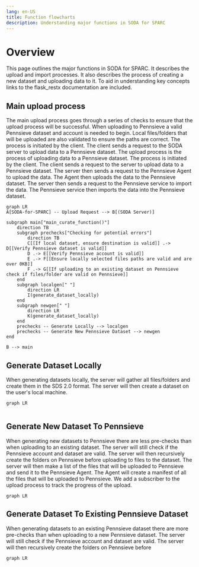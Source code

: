 ```yaml
---
lang: en-US
title: Function flowcharts
description: Understanding major functions in SODA for SPARC
---
```


# Overview

This page outlines the major functions in SODA for SPARC. It describes the upload and import processes. It also describes the process of creating a new dataset and uploading data to it. To aid in understanding key concepts links to the flask_restx documentation are included.

## Main upload process

The main upload process goes through a series of checks to ensure that the upload process will be successful. When uploading to Pennsieve a valid Pennsieve dataset and account is needed to begin. Local files/folders that will be uploaded are also validated
to ensure the paths are correct.
The process is initiated by the client. The client sends a request to the SODA server to upload data to a Pennsieve dataset.
The upload process is the process of uploading data to a Pennsieve dataset. The process is initiated by the client. The client sends a request to the server to upload data to a Pennsieve dataset. The server then sends a request to the Pennsieve Agent to
upload the data. The Agent then uploads the data to the Pennsieve dataset. The server then sends a request to the Pennsieve service to import the data. The Pennsieve service then imports the data into the Pennsieve dataset.

```mermaid
graph LR
A[SODA-for-SPARC] -- Upload Request --> B[(SODA Server)]

subgraph main["main_curate_function()"]
    direction TB
    subgraph prechecks["Checking for potential errors"]
        direction TB
        C[[If local dataset, ensure destination is valid]] .-> D[[Verify Pennsieve dataset is valid]]
        D .-> E[[Verify Pennsieve account is valid]]
        E .-> F[[Ensure locally selected files paths are valid and are over 0KB]]
        F .-> G[[If uploading to an existing dataset on Pennsieve check if files/folder are valid on Pennsieve]]
    end
    subgraph localgen[" "]
        direction LR
        I(generate_dataset_locally)
    end
    subgraph newgen[" "]
        direction LR
        K(generate_dataset_locally)
    end
    prechecks -- Generate Locally --> localgen
    prechecks -- Generate New Pennsieve Dataset --> newgen
end

B --> main
```

## Generate Dataset Locally

When generating datasets locally, the server will gather all files/folders and create them in the SDS 2.0 format. The server will then create a dataset on the user's local machine.

```mermaid
graph LR


```

## Generate New Dataset To Pennsieve

When generating new datasets to Pennsieve there are less pre-checks than when uploading to an existing dataset. The server will still check if the Pennsieve account and dataset are valid. The server will then recursively create the folders on Pennsieve before
uploading to files to the dataset. The server will then make a list of the files that will be uploaded to Pennsieve and send it to the Pennsieve Agent. The Agent will create a manifest of all the files that will be uploaded to Pennsieve. We add a subscriber to
the upload process to track the progress of the upload.

```mermaid
graph LR
```

## Generate Dataset To Existing Pennsieve Dataset

When generating datasets to an existing Pennsieve dataset there are more pre-checks than when uploading to a new Pennsieve dataset. The server will still check if the Pennsieve account and dataset are valid. The server will then recursively create the folders on Pennsieve before

```mermaid
graph LR
```
